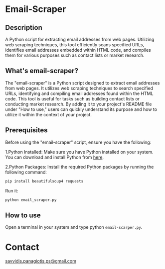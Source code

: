 # Email-Scraper

## Description

A Python script for extracting email addresses from web pages. Utilizing web scraping techniques, this tool efficiently scans specified URLs, identifies email addresses embedded within HTML code, and compiles them for various purposes such as contact lists or market research.

## What's email-scraper?
The "email-scraper" is a Python script designed to extract email addresses from web pages. It utilizes web scraping techniques to search specified URLs, identifying and compiling email addresses found within the HTML code. This tool is useful for tasks such as building contact lists or conducting market research. By adding it to your project's README file under "How to use," users can quickly understand its purpose and how to utilize it within the context of your project.

## Prerequisites
Before using the "email-scraper" script, ensure you have the following:

1.Python Installed: Make sure you have Python installed on your system. You can download and install Python from <a href="https://python.org/downloads">here</a>.

2.Python Packages: Install the required Python packages by running the following command:

```bash
pip install beautifulsoup4 requests
```

Run it:
```bash
python email_scraper.py
```

## How to use
Open a terminal in your system and type python <code>email-scarper.py</code>.

# Contact
savvidis.panagiotis.ps@gmail.com
